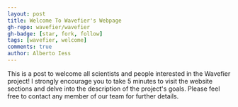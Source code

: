 ```yaml
---
layout: post
title: Welcome To Wavefier's Webpage
gh-repo: wavefier/wavefier
gh-badge: [star, fork, follow]
tags: [wavefier, welcome]
comments: true
author: Alberto Iess
---
```


This is a post to welcome all scientists and people interested in the Wavefier project! I strongly encourage you to take 5 minutes to visit the website sections and delve into the description of the project's goals. Please feel free to contact any member of our team for further details.
